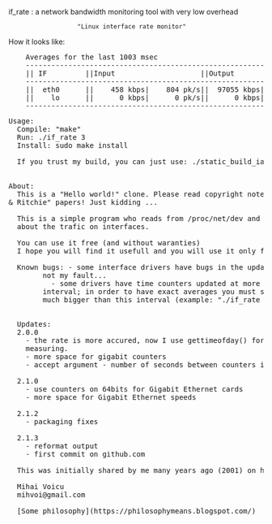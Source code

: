 if_rate : a network bandwidth monitoring tool with very low overhead

                       "Linux interface rate monitor"

How it looks like:
<pre>
	Averages for the last 1003 msec
	----------------------------------------------------------------------
	|| IF         ||Input                    ||Output                   ||
	----------------------------------------------------------------------
	||  eth0      ||    458 kbps|    804 pk/s||  97055 kbps|   8023 pk/s||
	||    lo      ||      0 kbps|      0 pk/s||      0 kbps|      0 pk/s||
	----------------------------------------------------------------------
</pre>

<pre>
Usage:
  Compile: "make"
  Run: ./if_rate 3
  Install: sudo make install

  If you trust my build, you can just use: ./static_build_ia32/if_rate


About:
  This is a "Hello world!" clone. Please read copyright notes from "Kernigam
& Ritchie" papers! Just kidding ...
  
  This is a simple program who reads from /proc/net/dev and writes real-time statistics 
  about the trafic on interfaces. 
  
  You can use it free (and without waranties)
  I hope you will find it usefull and you will use it only for moral purposes :)

  Known bugs: - some interface drivers have bugs in the update of the counter,
		not my fault...
	      - some drivers have time counters updated at more than 1 second
		interval; in order to have exact averages you must set an interval 
		much bigger than this interval (example: "./if_rate 10")


  Updates:
  2.0.0 
	- the rate is more accured, now I use gettimeofday() for exact time
	measuring.
	- more space for gigabit counters
	- accept argument - number of seconds between counters is settable

  2.1.0
	- use counters on 64bits for Gigabit Ethernet cards
	- more space for Gigabit Ethernet speeds

  2.1.2
	- packaging fixes

  2.1.3 
	- reformat output
	- first commit on github.com

  This was initially shared by me many years ago (2001) on http://freecode.com/projects/if_rate

  Mihai Voicu
  mihvoi@gmail.com
  
  [Some philosophy](https://philosophymeans.blogspot.com/)

</pre>
